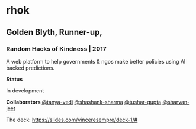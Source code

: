 # rhok
<h2> Golden Blyth, Runner-up,</h2>
<h3> Random Hacks of Kindness | 2017 </h3>

A web platform to help governments & ngos make better policies using AI backed predictions. 

<b> Status </b>
<p> In development </p>

<b> Collaborators </b>
<a href="https://github.com/tanya-vedi">@tanya-vedi</a> 
<a href="https://github.com/storytellerr"> @shashank-sharma</a>
<a href="https://github.com/TUSHARZ"> @tushar-gupta</a>
<a href="https://github.com/imsharvanj"> @sharvan-jeet</a>
</br>


The deck: https://slides.com/vinceresempre/deck-1/#
